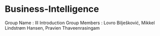 # Business-Intelligence

Group Name : Ill Introduction
Group Members : Lovro Bilješković, Mikkel Lindstrøm Hansen, Pravien Thaveenrasingam